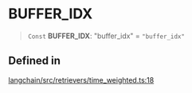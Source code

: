 BUFFER\_IDX
===========

> `Const` **BUFFER\_IDX**: "buffer\_idx" = `"buffer_idx"`

Defined in[​](#defined-in "Direct link to Defined in")
------------------------------------------------------

[langchain/src/retrievers/time\_weighted.ts:18](https://github.com/hwchase17/langchainjs/blob/46e1734/langchain/src/retrievers/time_weighted.ts#L18)